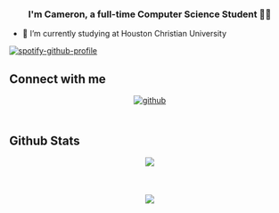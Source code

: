 ### <div align="center">I'm Cameron, a full-time Computer Science Student 👨‍💻</div>  
  

- 🔭 I’m currently studying at Houston Christian University 
  


[![spotify-github-profile](https://spotify-github-profile.kittinanx.com/api/view?uid=3iebbklsf7uviiiyy8gw0f9xt&cover_image=true&theme=default&show_offline=false&background_color=121212&interchange=false&bar_color=4846a4&bar_color_cover=true)](https://github.com/kittinan/spotify-github-profile)

## Connect with me  
<div align="center">
<a href="https://github.com/cameron-houston" target="_blank">
<img src=https://img.shields.io/badge/github-%2324292e.svg?&style=for-the-badge&logo=github&logoColor=white alt=github style="margin-bottom: 5px;" />
</a>  
</div>  
  

<br/>  


## Github Stats  
<div align="center"><img src="https://github-readme-stats.vercel.app/api?username=cameron-houston&show_icons=true&count_private=true&hide_border=true" align="center" /></div>  

<br/>  

  

<br/>  

  

<br/>  

<div align="center">
<img src="https://komarev.com/ghpvc/?username=cameron-houston&&style=flat-square" align="center" />
</div>  
  

<br/>  

<div align="center"></div>
<br />

